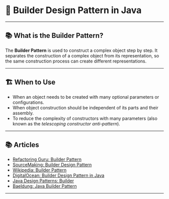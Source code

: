 # 🧱 Builder Design Pattern in Java

---

## 📚 What is the Builder Pattern?

The **Builder Pattern** is used to construct a complex object step by step. It separates the construction of a complex object from its representation, so the same construction process can create different representations.

---

## 🏗️ When to Use

- When an object needs to be created with many optional parameters or configurations.
- When object construction should be independent of its parts and their assembly.
- To reduce the complexity of constructors with many parameters (also known as the *telescoping constructor anti-pattern*).

---

## 📚 Articles

- [Refactoring Guru: Builder Pattern](https://refactoring.guru/design-patterns/builder)
- [SourceMaking: Builder Design Pattern](https://sourcemaking.com/design_patterns/builder)
- [Wikipedia: Builder Pattern](https://en.wikipedia.org/wiki/Builder_pattern)
- [DigitalOcean: Builder Design Pattern in Java](https://www.digitalocean.com/community/tutorials/builder-design-pattern-in-java)
- [Java Design Patterns: Builder](https://java-design-patterns.com/patterns/builder/)
- [Baeldung: Java Builder Pattern](https://www.baeldung.com/java-builder-pattern)

---
